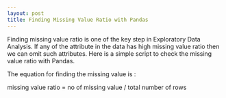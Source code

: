 ```yaml
---
layout: post
title: Finding Missing Value Ratio with Pandas
--- 
```

<script type="text/javascript"
            src="http://cdn.mathjax.org/mathjax/latest/MathJax.js?config=TeX-AMS-MML_HTMLorMML">
</script>

Finding missing value ratio is one of the key step in Exploratory Data Analysis. If any of the attribute in the data has high missing value ratio then we can omit such attributes. Here is a simple script to check the missing value ratio with Pandas.


The equation for finding the missing value is :


missing value ratio = no of missing value / total number of rows



<script src="https://gist.github.com/jaganadhg/e9d91c4750226eac6eb9.js"></script>



